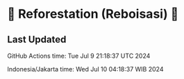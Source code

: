 
# 🌳 Reforestation (Reboisasi) 🌲

## Last Updated

GitHub Actions time: Tue Jul  9 21:18:37 UTC 2024

Indonesia/Jakarta time: Wed Jul 10 04:18:37 WIB 2024
